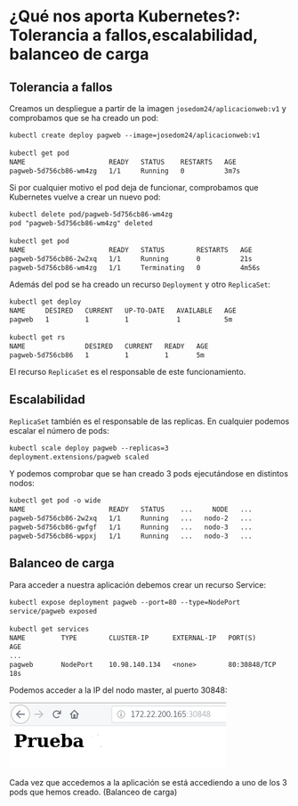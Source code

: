 # ¿Qué nos aporta Kubernetes?: Tolerancia a fallos,escalabilidad, balanceo de carga

## Tolerancia a fallos

Creamos un despliegue a partir de la imagen `josedom24/aplicacionweb:v1` y comprobamos que se ha creado un pod:

    kubectl create deploy pagweb --image=josedom24/aplicacionweb:v1

    kubectl get pod
    NAME                     READY   STATUS    RESTARTS   AGE
    pagweb-5d756cb86-wm4zg   1/1     Running   0          3m7s

Si por cualquier motivo el pod deja de funcionar, comprobamos que Kubernetes vuelve a crear un nuevo pod:

    kubectl delete pod/pagweb-5d756cb86-wm4zg
    pod "pagweb-5d756cb86-wm4zg" deleted

    kubectl get pod
    NAME                     READY   STATUS        RESTARTS   AGE
    pagweb-5d756cb86-2w2xq   1/1     Running       0          21s
    pagweb-5d756cb86-wm4zg   1/1     Terminating   0          4m56s

Además del pod se ha creado un recurso `Deployment` y otro `ReplicaSet`:

    kubectl get deploy
    NAME     DESIRED   CURRENT   UP-TO-DATE   AVAILABLE   AGE
    pagweb   1         1         1            1           5m

    kubectl get rs
    NAME               DESIRED   CURRENT   READY   AGE
    pagweb-5d756cb86   1         1         1       5m

El recurso `ReplicaSet` es el responsable de este funcionamiento.

## Escalabilidad

`ReplicaSet` también es el responsable de las replicas. En cualquier podemos escalar el número de pods:

    kubectl scale deploy pagweb --replicas=3
    deployment.extensions/pagweb scaled

Y podemos comprobar que se han creado 3 pods ejecutándose en distintos nodos:

    kubectl get pod -o wide
    NAME                     READY   STATUS    ...     NODE   ...
    pagweb-5d756cb86-2w2xq   1/1     Running   ...   nodo-2   ...
    pagweb-5d756cb86-gwfgf   1/1     Running   ...   nodo-3   ...
    pagweb-5d756cb86-wppxj   1/1     Running   ...   nodo-3   ...

## Balanceo de carga

Para acceder a nuestra aplicación debemos crear un recurso Service:

    kubectl expose deployment pagweb --port=80 --type=NodePort
    service/pagweb exposed

    kubectl get services
    NAME         TYPE        CLUSTER-IP      EXTERNAL-IP   PORT(S)        AGE
    ...
    pagweb       NodePort    10.98.140.134   <none>        80:30848/TCP   18s

Podemos acceder a la IP del nodo master, al puerto 30848:

![2](img/kubernetes2.png)

Cada vez que accedemos a la aplicación se está accediendo a uno de los 3 pods que hemos creado. (Balanceo de carga)

